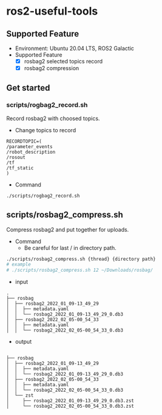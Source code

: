 # ros2-useful-tools

## Supported Feature

- Environment: Ubuntu 20.04 LTS, ROS2 Galactic
- Supported Feature
  - [x] rosbag2 selected topics record
  - [x] rosbag2 compression

## Get started
### scripts/rogbag2_record.sh

Record rosbag2 with choosed topics.

- Change topics to record

```
RECORDTOPIC=(
/parameter_events
/robot_description
/rosout
/tf
/tf_static
)
```

- Command

```sh
./scripts/rogbag2_record.sh
```

## scripts/rosbag2_compress.sh

Compress rosbag2 and put together for uploads.

- Command
  - Be careful for last / in directory path.

```sh
./scripts/rosbag2_compress.sh {thread} {directory path}
# example
# ./scripts/rosbag2_compress.sh 12 ~/Downloads/rosbag/

```

- input

```
.
├── rosbag
│  ├── rosbag2_2022_01_09-13_49_29
│  │  ├── metadata.yaml
│  │  └── rosbag2_2022_01_09-13_49_29_0.db3
│  ├── rosbag2_2022_02_05-00_54_33
│  │  ├── metadata.yaml
│  │  └── rosbag2_2022_02_05-00_54_33_0.db3
```

- output

```

├── rosbag
│  ├── rosbag2_2022_01_09-13_49_29
│  │  ├── metadata.yaml
│  │  └── rosbag2_2022_01_09-13_49_29_0.db3
│  ├── rosbag2_2022_02_05-00_54_33
│  │  ├── metadata.yaml
│  │  └── rosbag2_2022_02_05-00_54_33_0.db3
│  └── zst
│     ├── rosbag2_2022_01_09-13_49_29_0.db3.zst
│     └── rosbag2_2022_02_05-00_54_33_0.db3.zst
```

